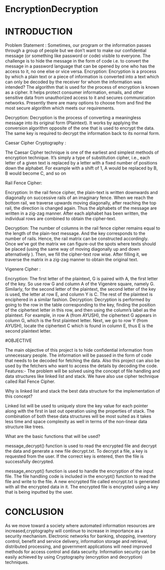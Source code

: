 # EncryptionDecryption


# INTRODUCTION


Problem Statement : Sometimes, our program or the information passes through a group of people but we don’t want to make our confidential message (or something like password or code) visible to everyone. The challenge is to hide the message in the form of code i.e. to convert the message in a password language that can be opened by one who has the access to it, no one else or vice versa.
Encryption: Encryption is a process by which a plain text or a piece of information is converted into a text which can only be decoded by the receiver for whom the information was intended? The algorithm that is used for the process of encryption is known as a cipher. It helps protect consumer information, emails, and other sensitive data from unauthorized access to it and secures communication networks. Presently there are many options to choose from and find the most secure algorithm which meets our requirements.

Decryption: Decryption is the process of converting a meaningless message into its original form (Plaintext). It works by applying the conversion algorithm opposite of the one that is used to encrypt the data. The same key is required to decrypt the information back to its normal form.

Caesar Cipher Cryptography :

The Caesar Cipher technique is one of the earliest and simplest methods of encryption technique. It’s simply a type of substitution cipher, i.e., each letter of a given text is replaced by a letter with a fixed number of positions down the alphabet. For example with a shift of 1, A would be replaced by B, B would become C, and so on

Rail Fence Cipher: 

Encryption: 
In the rail fence cipher, the plain-text is written downwards and diagonally on successive rails of an imaginary fence. When we reach the bottom rail, we traverse upwards moving diagonally, after reaching the top rail, the direction is changed again. Thus the alphabets of the message are written in a zig-zag manner. After each alphabet has been written, the individual rows are combined to obtain the cipher-text.

Decryption:
The number of columns in the rail fence cipher remains equal to the length of the plain-text message. And the key corresponds to the number of rails. Hence, the rail matrix can be constructed accordingly. Once we’ve got the matrix we can figure-out the spots where texts should be placed (using the same way of moving diagonally up and down alternatively ). Then, we fill the cipher-text row wise. After filling it, we traverse the matrix in a zig-zag manner to obtain the original text.


Vigenere Cipher :

Encryption:
The first letter of the plaintext, G is paired with A, the first letter of the key. So use row G and column A of the Vigenère square, namely G. Similarly, for the second letter of the plaintext, the second letter of the key is used, the letter at row E, and column Y is C. The rest of the plaintext is enciphered in a similar fashion. 
Decryption:
Decryption is performed by going to the row in the table corresponding to the key, finding the position of the ciphertext letter in this row, and then using the column’s label as the plaintext. For example, in row A (from AYUSH), the ciphertext G appears in column G, which is the first plaintext letter. Next, we go to row Y (from AYUSH), locate the ciphertext C which is found in column E, thus E is the second plaintext letter.
 
    
 
#OBJECTIVE

 The main objective of this project is to hide confidential information from    unnecessary people. The information will be passed in the form of code that needs to be decoded for fetching the data. Also this project can
also be used by the fetchers who want to access the details by decoding the code.
Features:-
The problem will be solved using the concept of file handling and data structures like linked list and stack. We have also use cipher technique called Rail Fence Cipher.

Why is linked list and stack the best data structure for the implementation of this concept?

Linked list will be used to uniquely store the key value for each pointer along with the first in last out operation using the properties of stack. The combination of both these data structures will be most suited as it takes less time and space complexity as well in terms of the non-linear data structure like trees.

What are the basic functions that will be used?

message_decrypt() function is used to read the encrypted file and decrypt the data and generate a new file decrypt.txt. To decrypt a file, a key is requested from the user. If the correct key is entered, then the file is successfully decrypted.

message_encrypt() function is used to handle the encryption of the input                 file. The file handling code is included in the encrypt() function to read the file and write to the file. A new encrypted file called encrypt.txt is generated with all the encrypted data in it. The encrypted file is encrypted using a key that is being inputted by the user.

# CONCLUSION

As we move toward a society where automated information resources are      increased,cryptography will continue to increase in importance as a security mechanism.
Electronic networks for banking, shopping, inventory control, benefit and   service delivery, information storage and retrieval, distributed processing, and government applications will need improved methods for access control and data security. Information security can be easily achieved by using Cryptography (encryption and decryption) techniques.


